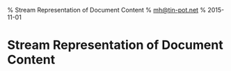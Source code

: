 % Stream Representation of Document Content
% mh@tin-pot.net
% 2015-11-01

# Stream Representation of Document Content #
